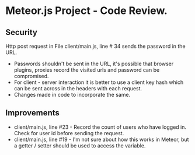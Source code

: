 # Meteor.js Project - Code Review.

## Security
Http post request in File client/main.js, line # 34 sends the password in the URL.
* Passwords shouldn't be sent in the URL, it's possible that browser plugins, proxies record the visited urls and password can be compromised.
* For client - server interaction it is better to use a client key hash which can be sent across in the headers with each request.
* Changes made in code to incorporate the same.

## Improvements
* client/main.js, line #23 - Record the count of users who have logged in. Check for user id before sending the request.
* client/main.js, line #19 - I'm not sure about how this works in Meteor, but a getter / setter should be used to access the variable. 